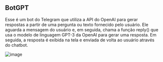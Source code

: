 ## BotGPT

Esse é um bot do Telegram que utiliza a API do OpenAI para gerar respostas a partir de uma pergunta ou 
texto fornecido pelo usuário. Ele aguarda a mensagem do usuário e, em seguida, chama a função reply() que usa o modelo
de linguagem GPT-3 da OpenAI para gerar uma resposta. Em seguida, a resposta é exibida na tela e enviada de volta ao usuário através do chatbot.

![image](https://user-images.githubusercontent.com/123683822/218630817-07ac1749-7c24-4388-8312-d97214eefc26.png)
